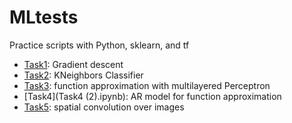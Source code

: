 # MLtests
Practice scripts with Python, sklearn, and tf

- [Task1](Task1.ipynb): Gradient descent
- [Task2](Task_2.ipynb): KNeighbors Classifier
- [Task3](Task3.ipynb): function approximation with multilayered Perceptron
- [Task4](Task4 (2).ipynb): AR model for function approximation
- [Task5](task5.ipynb): spatial convolution over images
